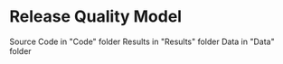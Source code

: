 # Release Quality Model

Source Code in "Code" folder
Results in "Results" folder
Data in "Data" folder
